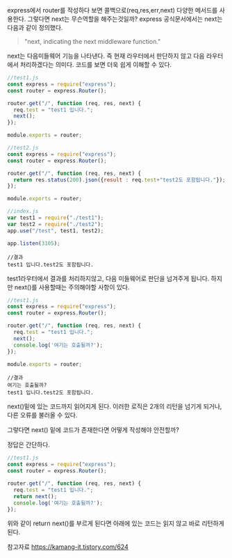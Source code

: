 express에서 router를 작성하다 보면 콜백으로(req,res,err,next) 다양한 메서드를 사용한다. 그렇다면 next는 무슨역할을 해주는것일까?
express 공식문서에서는 next는 다음과 같이 정의했다.

> "next, indicating the next middleware function."

next는 다음미들웨어 기능을 나타낸다. 즉 현재 라우터에서 판단하지 않고 다음 라우터에서 처리하겠다는 의미다. 코드를 보면 더욱 쉽게 이해할 수 있다.

```javascript
//test1.js
const express = require("express");
const router = express.Router();

router.get("/", function (req, res, next) {
  req.test = "test1 입니다.";
  next();
});

module.exports = router;
```

```javascript
//test2.js
const express = require("express");
const router = express.Router();

router.get("/", function (req, res, next) {
  return res.status(200).json({result : req.test+"test2도 포함됩니다."});
});

module.exports = router;
```

```javascript
//index.js
var test1 = require("./test1");
var test2 = require("./test2");
app.use("/test", test1, test2);

app.listen(3105);
```

```
//결과
test1 입니다.test2도 포함됩니다.
```

test1라우터에서 결과를 처리하지않고, 다음 미들웨어로 판단을 넘겨주게 됩니다. 하지만 next()를 사용할때는 주의해야할 사항이 있다.

```javascript
//test1.js
const express = require("express");
const router = express.Router();

router.get("/", function (req, res, next) {
  req.test = "test1 입니다.";
  next();
  console.log('여기는 호출될까?');
});

module.exports = router;
```
```
//결과
여기는 호출될까?
test1 입니다.test2도 포함됩니다.
```

next()밑에 있는 코드까지 읽어지게 된다.
이러한 로직은 2개의 리턴을 넘기게 되거나, 다른 오류를 불러올 수 있다. 

그렇다면 next() 밑에 코드가 존재한다면 어떻게 작성해야 안전할까?

정답은 간단하다.

```javascript
//test1.js
const express = require("express");
const router = express.Router();

router.get("/", function (req, res, next) {
  req.test = "test1 입니다.";
  return next();
  console.log('여기는 호출될까?');
});
```
위와 같이 return next()를 부르게 된다면 아래에 있는 코드는 읽지 않고 바로 리턴하게 된다. 


참고자료 https://kamang-it.tistory.com/624
